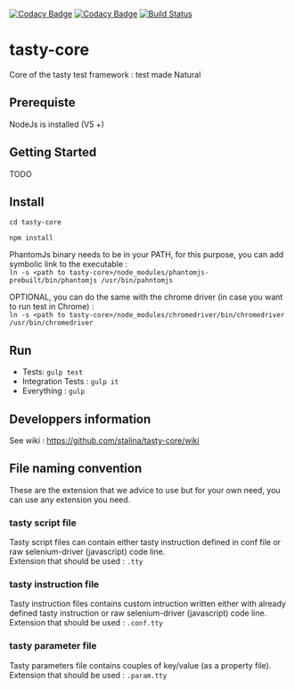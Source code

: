 [![Codacy Badge](https://api.codacy.com/project/badge/Grade/e344b9e77d4f4dbca92ca6300df3dce7)](https://www.codacy.com/app/antoine-stalin/tasty-core?utm_source=github.com&amp;utm_medium=referral&amp;utm_content=stalina/tasty-core&amp;utm_campaign=Badge_Grade)
[![Codacy Badge](https://api.codacy.com/project/badge/Coverage/e344b9e77d4f4dbca92ca6300df3dce7)](https://www.codacy.com/app/antoine-stalin/tasty-core?utm_source=github.com&amp;utm_medium=referral&amp;utm_content=stalina/tasty-core&amp;utm_campaign=Badge_Coverage)
[![Build Status](https://travis-ci.org/stalina/tasty-core.svg?branch=master)](https://travis-ci.org/stalina/tasty-core)

# tasty-core
Core of the tasty test framework : test made Natural

## Prerequiste

NodeJs is installed  (V5 +)

## Getting Started
TODO

## Install

`cd tasty-core`

`npm install`

PhantomJs binary needs to be in your PATH, for this purpose, you can add symbolic link to the executable : <br/>
`ln -s <path to tasty-core>/node_modules/phantomjs-prebuilt/bin/phantomjs /usr/bin/pahntomjs`

OPTIONAL, you can do the same with the chrome driver (in case you want to run test in Chrome) : <br/>
`ln -s <path to tasty-core>/node_modules/chromedriver/bin/chromedriver /usr/bin/chromedriver`

## Run 
* Tests: `gulp test`
* Integration Tests : `gulp it`
* Everything : `gulp`

## Developpers information
See wiki : https://github.com/stalina/tasty-core/wiki

## File naming convention
These are the extension that we advice to use but for your own need, you can use any extension you need.

### tasty script file
Tasty script files can contain either tasty instruction defined in conf file or raw selenium-driver (javascript) code line.  
Extension that should be used : `.tty`

### tasty instruction file
Tasty instruction files contains custom intruction written either with already defined tasty instruction or raw selenium-driver (javascript) code line.  
Extension that should be used : `.conf.tty`

### tasty parameter file
Tasty parameters file contains couples of key/value (as a property file).  
Extension that should be used : `.param.tty`
